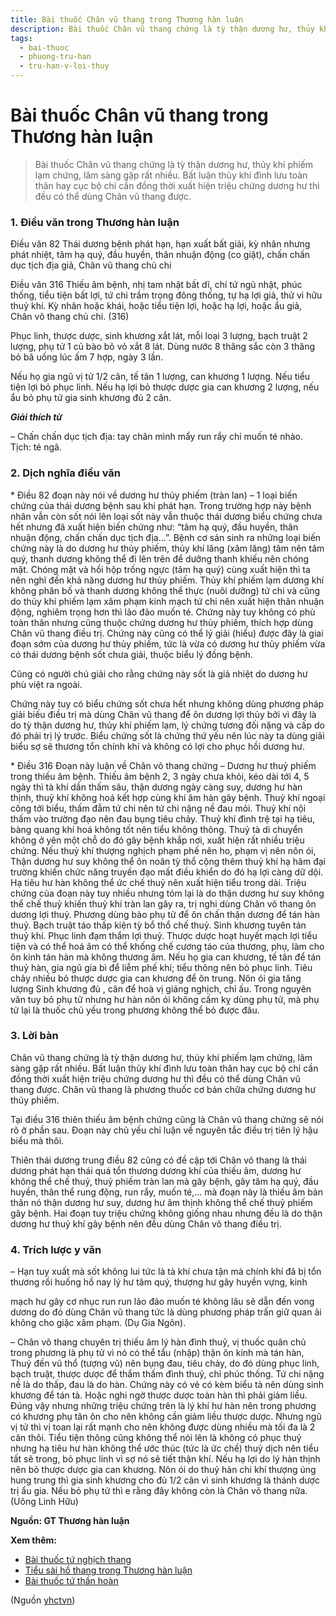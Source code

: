 ```yaml
---
title: Bài thuốc Chân vũ thang trong Thương hàn luận
description: Bài thuốc Chân vũ thang chứng là tỳ thận dương hư, thủy khí phiếm lạm chứng, lâm sàng gặp rất nhiều. Bất luận thủy khí đình lưu toàn thân hay cục bộ chỉ cần đồng thời xuất hiện triệu chứng dương hư thì đều có thể dùng Chân vũ thang được.
tags:
  - bai-thuoc
  - phuong-tru-han
  - tru-han-v-loi-thuy
---
```


# Bài thuốc Chân vũ thang trong Thương hàn luận 

> Bài thuốc Chân vũ thang chứng là tỳ thận dương hư, thủy khí phiếm lạm chứng, lâm sàng gặp rất nhiều. Bất luận thủy khí đình lưu toàn thân hay cục bộ chỉ cần đồng thời xuất hiện triệu chứng dương hư thì đều có thể dùng Chân vũ thang được.

### 1. Điều văn trong Thương hàn luận

Điều văn 82 Thái dương bệnh phát hạn, hạn xuất bất giải, kỳ nhân nhưng phát nhiệt, tâm hạ quý, đầu huyền, thân nhuận động (co giật), chấn chấn dục tịch địa giả, Chân vũ thang chủ chi 

Điều văn 316 Thiếu âm bệnh, nhị tam nhật bất dĩ, chí tứ ngũ nhật, phúc thống, tiểu tiện bất lợi, tứ chi trầm trọng đông thống, tự hạ lợi giả, thử vi hữu thuỷ khí. Kỳ nhân hoặc khái, hoặc tiểu tiện lợi, hoặc hạ lợi, hoặc ẩu giả, Chân võ thang chủ chi. (316)

Phục linh, thược dược, sinh khương xắt lát, mỗi loại 3 lượng, bạch truật 2 lượng, phụ tử 1 củ bào bỏ vỏ xắt 8 lát. Dùng nước 8 thăng sắc còn 3 thăng bỏ bã uống lúc ấm 7 hợp, ngày 3 lần.

Nếu họ gia ngũ vị tử 1/2 cân, tế tân 1 lượng, can khương 1 lượng. Nếu tiểu tiện lợi bỏ phục linh. Nếu hạ lợi bỏ thược dược gia can khương 2 lượng, nếu ẩu bỏ phụ tử gia sinh khương đủ 2 cân. 

***Giải thích từ***

– Chấn chấn dục tịch địa: tay chân mình mẩy run rẩy chỉ muốn té nhào. Tịch: té ngã. 

### 2. Dịch nghĩa điều văn

\* Điều 82 đoạn này nói về dương hư thủy phiếm (tràn lan) – 1 loại biến chứng của thái dương bệnh sau khi phát hạn. Trong trường hợp này bệnh nhân vẫn còn sốt nói lên loại sốt này vẫn thuộc thái dương biểu chứng chưa hết nhưng đã xuất hiện biến chứng như: “tâm hạ quý, đầu huyền, thân nhuận động, chấn chấn dục tịch địa…”. Bệnh cơ sản sinh ra những loại biến chứng này là do dương hư thủy phiếm, thủy khí lăng (xâm lăng) tâm nên tâm quý, thanh dương không thể đi lên trên để dưỡng thanh khiếu nên chóng mặt. Chóng mặt và hồi hộp trống ngực (tâm hạ quý) cùng xuất hiện thì ta nên nghĩ đến khả năng dương hư thủy phiếm. Thủy khí phiếm lạm dương khí không phân bố và thanh dương không thể thực (nuôi dưỡng) tứ chi và cũng do thủy khí phiếm lạm xâm phạm kinh mạch tứ chi nên xuất hiện thân nhuận động, nghiêm trọng hơn thì lảo đảo muốn té. Chứng này tuy không có phù toàn thân nhưng cũng thuộc chứng dương hư thủy phiếm, thích hợp dùng Chân vũ thang điều trị. Chứng này cũng có thể lý giải (hiểu) được đây là giai đoạn sớm của dương hư thủy phiếm, tức là vừa có dương hư thủy phiếm vừa có thái dương bệnh sốt chưa giải, thuộc biểu lý đồng bệnh.

Cũng có người chú giải cho rằng chứng này sốt là giả nhiệt do dương hư phù việt ra ngoài.

Chứng này tuy có biểu chứng sốt chưa hết nhưng không dùng phương pháp giải biếu điều trị mà dùng Chân vũ thang để ôn dương lợi thủy bởi vì đây là do tỳ thận dương hư, thủy khí phiếm lạm, lý chứng tương đối nặng và cấp do đó phải trị lý trước. Biểu chứng sốt là chứng thứ yếu nên lúc này ta dùng giải biểu sợ sẽ thương tổn chính khí và không có lợi cho phục hồi dương hư. 

\* Điều 316 Đoạn này luận về Chân võ thang chứng – Dương hư thuỷ phiếm trong thiếu âm bệnh. Thiếu âm bệnh 2, 3 ngày chưa khỏi, kéo dài tới 4, 5 ngày thì tà khí dần thấm sâu, thận dương ngày càng suy, dương hư hàn thịnh, thuỷ khí không hoá kết hợp cùng khí âm hàn gây bệnh. Thuỷ khí ngoại công tới biểu, thấm đẫm tứ chi nên tứ chi nặng nề đau mỏi. Thuỷ khí nội thấm vào trường đạo nên đau bụng tiêu chảy. Thuỷ khí đình trệ tại hạ tiêu, bàng quang khí hoá không tốt nên tiểu không thông. Thuỷ tà di chuyển không ở yên một chỗ do đó gây bệnh khắp nơi, xuất hiện rất nhiều triệu chứng. Nếu thuỷ khí thượng nghịch phạm phế nên ho, phạm vị nên nôn ói, Thận dương hư suy không thể ôn noãn tỳ thổ cộng thêm thuỷ khí hạ hãm đại trường khiến chức năng truyền đạo mất điều khiển do đó hạ lợi càng dữ dội. Hạ tiêu hư hàn không thể ức chế thuỷ nên xuất hiện tiểu trong dài. Triệu chứng của đoạn này tuy nhiều nhưng tóm lại là do thận dương hư suy không thể chế thuỷ khiến thuỷ khí tràn lan gây ra, trị nghi dùng Chân võ thang ôn dương lợi thuỷ. Phương dùng bào phụ tử để ôn chấn thận dương để tán hàn thuỷ. Bạch truật táo thấp kiện tỳ bổ thổ chế thuỷ. Sinh khương tuyên tán thuỷ khí. Phục linh đạm thẩm lợi thuỷ. Thược dược hoạt huyết mạch lợi tiểu tiện và có thể hoá âm có thể khống chế cương táo của thương, phụ, làm cho ôn kinh tán hàn mà không thương âm. Nếu họ gia can khương, tế tân để tán thuỷ hàn, gia ngũ gia bì để liễm phế khí; tiểu thông nên bỏ phục linh. Tiêu chảy nhiều bỏ thược dược gia can khương để ôn trung. Nôn ói gia tăng lượng Sinh khương đủ , cân để hoà vị giáng nghịch, chỉ ấu. Trong nguyên văn tuy bỏ phụ tử nhưng hư hàn nôn ói không cấm kỵ dùng phụ tử, mà phụ tử lại là thuốc chủ yếu trong phương không thể bỏ được đâu. 

### 3. Lời bàn

Chân vũ thang chứng là tỳ thận dương hư, thủy khí phiếm lạm chứng, lâm sàng gặp rất nhiều. Bất luận thủy khí đình lưu toàn thân hay cục bộ chỉ cần đồng thời xuất hiện triệu chứng dương hư thì đều có thể dùng Chân vũ thang được. Chân vũ thang là phương thuốc cơ bản chữa chứng dương hư thủy phiếm.

Tại điều 316 thiên thiếu âm bệnh chứng cũng là Chân vũ thang chứng sẽ nói rõ ở phần sau. Đoạn này chủ yếu chỉ luận về nguyên tắc điều trị tiên lý hậu biểu mà thôi. 

Thiên thái dương trung điều 82 cũng có đề cập tới Chân võ thang là thái dương phát hạn thái quá tổn thương dương khí của thiếu âm, dương hư không thể chế thuỷ, thuỷ phiếm tràn lan mà gây bệnh, gây tâm hạ quý, đầu huyền, thân thể rung động, run rẩy, muốn té,… mà đoạn này là thiếu âm bản thân nó thận dương hư suy, dương hư âm thịnh không thể chế thuỷ phiếm gây bệnh. Hai đoạn tuy triệu chứng không giống nhau nhưng đều là do thận dương hư thuỷ khí gây bệnh nên đều dùng Chân võ thang điều trị. 

### 4. Trích lược y văn

– Hạn tuy xuất mà sốt không lui tức là tà khí chưa tận mà chính khí đã bị tổn thương rồi huống hồ nay lý hư tâm quý, thượng hư gây huyền vựng, kinh

mạch hư gây cơ nhục run run lảo đảo muốn té không lâu sẽ dẫn đến vong dương do đó dùng Chân vũ thang tức là dùng phương pháp trấn giữ quan ải không cho giặc xâm phạm. (Dụ Gia Ngôn). 

– Chân võ thang chuyên trị thiếu âm lý hàn đình thuỷ, vị thuốc quân chủ trong phương là phụ tử vì nó có thể tẩu (nhập) thận ôn kinh mà tán hàn, Thuỷ đến vũ thổ (tượng vũ) nên bụng đau, tiêu chảy, do đó dùng phục linh, bạch truật, thược dược để thẩm thấm đình thuỷ, chỉ phúc thống. Tứ chi nặng nề là do thấp, đau là do hàn. Chứng này có vẻ có kèm biểu tà nên dùng sinh khương để tán tà. Hoặc nghi ngờ thược dược toàn hàn thì phải giảm liều. Đúng vậy nhưng những triệu chứng trên là lý khí hư hàn nên trong phương có khương phụ tân ôn cho nên không cần giảm liều thược dược. Nhưng ngũ vị tử thì vị toan lại rất mạnh cho nên không được dùng nhiều mà tối đa là 2 cân thôi. Tiểu tiện thông cũng không thể nói lên là không có phục thuỷ nhưng hạ tiêu hư hàn không thể ước thúc (tức là ức chế) thuỷ dịch nên tiểu tất sẽ trong, bỏ phục linh vì sợ nó sẽ tiết thận khí. Nếu hạ lợi do lý hàn thịnh nên bỏ thược dược gia can khương. Nôn ói do thuỷ hàn chi khí thượng úng hung trung thì gia sinh khương cho đủ 1/2 cân vì sinh khương là thánh dược trị ẩu gia. Nếu bỏ phụ tử thì e rằng đây không còn là Chân võ thang nữa. (Uông Linh Hữu)

**Nguồn: GT Thương hàn luận**

**Xem thêm:**

* [Bài thuốc tứ nghịch thang](/yhctvn/bai-thuoc-tu-nghich-thang/)
* [Tiểu sài hồ thang trong Thương hàn luận](/yhctvn/tieu-sai-ho-thang-trong-thuong-han-luan/)
* [Bài thuốc tứ thần hoàn](/yhctvn/bai-thuoc-tu-than-hoan/)

(Nguồn <a href="https://yhctvn.com/bai-thuoc-chan-vu-thang-trong-thuong-han-luan/" target="_blank">yhctvn</a>)
